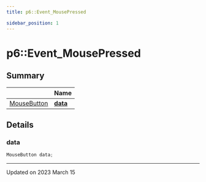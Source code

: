 ```yaml
---
title: p6::Event_MousePressed

sidebar_position: 1
---
```


# p6::Event_MousePressed







## Summary

|                | Name           |
| -------------- | -------------- |
| [MouseButton](/reference/Types/mouse_button) | **[data](/reference/Types/event___mouse_pressed#data)**  |

## Details


### data

```cpp
MouseButton data;
```


-------------------------------

Updated on 2023 March 15